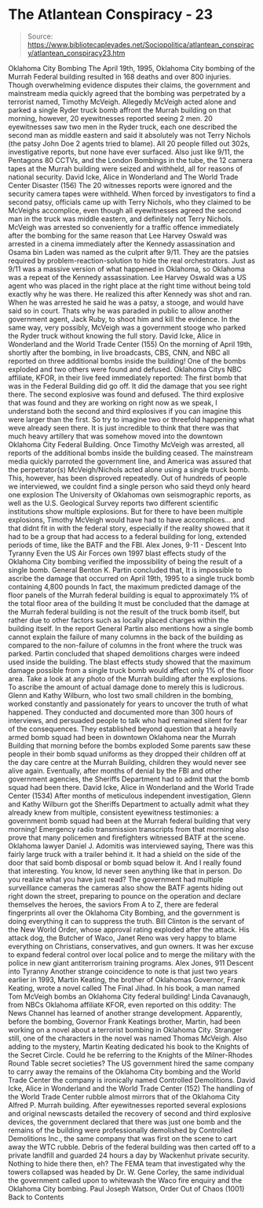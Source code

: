 # The Atlantean Conspiracy - 23

> Source: https://www.bibliotecapleyades.net/Sociopolitica/atlantean_conspiracy/atlantean_conspiracy23.htm

Oklahoma City Bombing
The April 19th, 1995, Oklahoma City bombing of the Murrah Federal building
resulted in 168 deaths and over 800 injuries.
Though overwhelming evidence
disputes their claims, the government and mainstream media quickly agreed
that the bombing was perpetrated by a terrorist named, Timothy McVeigh.
Allegedly McVeigh acted alone and parked a single Ryder truck bomb affront
the Murrah building on that morning, however, 20 eyewitnesses reported
seeing 2 men.
20 eyewitnesses saw two men in the Ryder truck, each one described the
second man as middle eastern and said it absolutely was not Terry Nichols
(the patsy John Doe 2 agents tried to blame).
All 20 people filled out 302s,
investigative reports, but none have ever surfaced. Also just like 9/11, the
Pentagons 80 CCTVs, and the London Bombings in the tube, the 12 camera
tapes at the Murrah building were seized and withheld, all for reasons of
national security.
David Icke, Alice in Wonderland and The World
Trade Center Disaster (156)
The 20 witnesses reports were ignored and the security camera tapes were
withheld.
When forced by investigators to find a second patsy, officials
came up with Terry Nichols, who they claimed to be McVeighs accomplice,
even though all eyewitnesses agreed the second man in the truck was middle
eastern, and definitely not Terry Nichols.
McVeigh was arrested so conveniently for a traffic offence immediately
after the bombing for the same reason that Lee Harvey Oswald was arrested in
a cinema immediately after the Kennedy assassination and Osama bin Laden was
named as the culprit after 9/11.
They are the patsies required by
problem-reaction-solution to hide the real orchestrators. Just as 9/11 was a
massive version of what happened in Oklahoma, so Oklahoma was a repeat of
the Kennedy assassination.
Lee Harvey Oswald was a US agent who was placed
in the right place at the right time without being told exactly why he was
there. He realized this after Kennedy was shot and ran. When he was arrested
he said he was a patsy, a stooge, and would have said so in court.
Thats
why he was paraded in public to allow another government agent, Jack Ruby,
to shoot him and kill the evidence. In the same way, very possibly, McVeigh
was a government stooge who parked the Ryder truck without knowing the full
story.
David Icke, Alice in Wonderland and the World Trade Center (155)
On the morning of April 19th, shortly after the bombing, in live broadcasts,
CBS, CNN, and NBC all reported on three additional bombs inside the
building!
One of the bombs exploded and two others were found and defused.
Oklahoma Citys NBC affiliate, KFOR, in their live feed immediately
reported:
The first bomb that was in the Federal Building did go off. It
did the damage that you see right there.
The second explosive was found and
defused. The third explosive that was found and they are working on right
now as we speak, I understand both the second and third explosives if you
can imagine this were larger than the first.
So try to imagine two or
threefold happening what weve already seen there. It is just incredible to
think that there was that much heavy artillery that was somehow moved into
the downtown Oklahoma City Federal Building.
Once Timothy McVeigh was arrested, all reports of the additional bombs
inside the building ceased.
The mainstream media quickly parroted the
government line, and America was assured that the perpetrator(s)
McVeigh/Nichols acted alone using a single truck bomb.
This, however, has
been disproved repeatedly.
Out of hundreds of people we interviewed, we couldnt find a single person
who said theyd only heard one explosion
The University of Oklahomas own
seismographic reports, as well as the
U.S. Geological Survey reports two different scientific institutions show
multiple explosions.
But for there to have been multiple explosions, Timothy
McVeigh would have had to have accomplices... and that didnt fit in with
the federal story, especially if the reality showed that it had to be a
group that had access to a federal building for long, extended periods of
time, like the BATF and the FBI.
Alex Jones, 9-11 - Descent Into Tyranny
Even the US Air Forces own 1997 blast effects study of the Oklahoma City
bombing verified the impossibility of being the result of a single bomb.
General Benton K. Partin concluded that,
It is impossible to ascribe the
damage that occurred on April 19th, 1995 to a single truck bomb containing
4,800 pounds
In fact, the maximum predicted damage of the floor panels of
the Murrah federal building is equal to approximately 1% of the total floor
area of the building
It must be concluded that the damage at the Murrah
federal building is not the result of the truck bomb itself, but rather due
to other factors such as locally placed charges within the building itself.
In the report General Partin also mentions how a single bomb cannot explain
the failure of many columns in the back of the building as compared to the
non-failure of columns in the front where the truck was parked.
Partin
concluded that shaped demolitions charges were indeed used inside the
building. The blast effects study showed that the maximum damage possible
from a single truck bomb would affect only 1% of the floor area.
Take a look
at any photo of the Murrah building after the explosions.
To ascribe the
amount of actual damage done to merely this is ludicrous.
Glenn and Kathy Wilburn, who lost two small children in the bombing, worked
constantly and passionately for years to uncover the truth of what happened.
They conducted and documented more than 300 hours of interviews, and
persuaded people to talk who had remained silent for fear of the
consequences.
They established beyond question that a heavily armed bomb
squad had been in downtown Oklahoma
near the Murrah Building that morning before the bombs exploded
Some
parents saw these people in their bomb squad uniforms as they dropped their
children off at the day care centre at the Murrah Building, children they
would never see alive again.
Eventually, after months of denial by the FBI
and other government agencies, the Sheriffs Department had to admit that
the bomb squad had been there.
David Icke, Alice in Wonderland and the
World Trade Center (1534)
After months of meticulous independent investigation, Glenn and Kathy
Wilburn got the Sheriffs Department to actually admit what they already
knew from multiple, consistent eyewitness testimonies: a government
bomb squad
had been at the Murrah federal building that very morning! Emergency radio
transmission transcripts from that morning also prove that many policemen
and firefighters witnessed BATF at the scene.
Oklahoma lawyer Daniel J. Adomitis was interviewed saying,
There was this fairly large truck with a
trailer behind it. It had a shield on the side of the door that said bomb
disposal or bomb squad below it. And I really found that interesting. You
know, Id never seen anything like that in person.
Do you realize what you have just read? The government had multiple
surveillance cameras
the cameras also show the BATF agents hiding out
right down the street, preparing to pounce on the operation and declare
themselves the heroes, the saviors
From A to Z, there are federal
fingerprints all over the Oklahoma City Bombing, and the government is doing
everything it can to suppress the truth.
Bill Clinton is the servant of the
New World Order, whose approval rating exploded after the attack.
His attack
dog, the Butcher of Waco, Janet Reno was very happy to blame everything on
Christians, conservatives, and gun owners. It was her excuse to expand
federal control over local police and to merge the military with the police
in new giant antiterrorism training programs.
Alex Jones, 911 Descent into
Tyranny
Another strange coincidence to note is that just two years
earlier in 1993, Martin Keating, the brother of Oklahomas Governor, Frank
Keating, wrote a novel called The Final Jihad.
In his book, a man named
Tom McVeigh bombs an Oklahoma City federal building!
Linda Cavanaugh, from
NBCs Oklahoma affiliate KFOR, even reported on this oddity:
The News
Channel has learned of another strange development. Apparently, before the
bombing, Governor Frank Keatings brother, Martin, had been working on a
novel about a terrorist bombing in Oklahoma City. Stranger still, one of the
characters in the novel was named Thomas McVeigh.
Also adding to the
mystery, Martin Keating dedicated his book to the Knights of the Secret
Circle.
Could he be referring to the Knights of the Milner-Rhodes
Round
Table secret societies?
The US government hired the same company to carry away the remains of the
Oklahoma City bombing and the World Trade Center the company is ironically
named Controlled Demolitions.
David Icke, Alice in Wonderland and the
World Trade Center (152)
The handling of the World Trade Center rubble almost mirrors that of the
Oklahoma City Alfred P. Murrah building.
After eyewitnesses reported several
explosions and original newscasts detailed the recovery of second and third
explosive devices, the government declared that there was just one bomb and
the remains of the
building were professionally demolished by Controlled Demolitions Inc., the
same company that was first on the scene to cart away the WTC rubble.
Debris
of the federal building was then carted off to a private landfill and
guarded 24 hours a day by Wackenhut private security. Nothing to hide there
then, eh?
The FEMA team that investigated why the towers collapsed was
headed by Dr. W. Gene Corley, the same individual the government called upon
to whitewash the Waco fire enquiry and the Oklahoma City bombing.
Paul
Joseph Watson, Order Out of Chaos (1001)
Back to Contents
